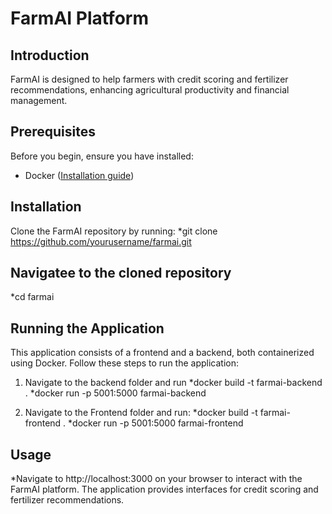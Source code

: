 # FarmAI Platform

## Introduction
FarmAI is designed to help farmers with credit scoring and fertilizer recommendations, enhancing agricultural productivity and financial management.
## Prerequisites
Before you begin, ensure you have installed:
* Docker ([Installation guide](https://docs.docker.com/get-docker/))
## Installation
Clone the FarmAI repository by running:
*git clone https://github.com/yourusername/farmai.git

## Navigatee to the cloned repository
*cd farmai

## Running the Application
This application consists of a frontend and a backend, both containerized using Docker. Follow these steps to run the application:

1. Navigate to the backend folder and run
*docker build -t farmai-backend .
*docker run -p 5001:5000 farmai-backend

3. Navigate to the Frontend folder and run:
*docker build -t farmai-frontend .
*docker run -p 5001:5000 farmai-frontend
## Usage
*Navigate to http://localhost:3000 on your browser to interact with the FarmAI platform. The application provides interfaces for credit scoring and fertilizer recommendations.
